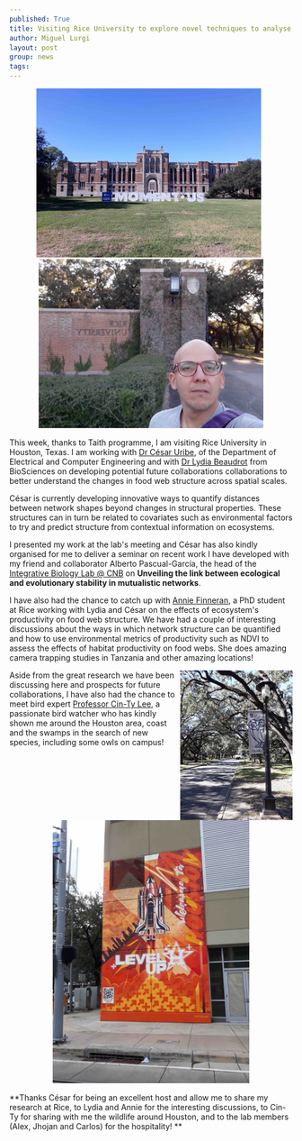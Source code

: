 ```yaml
---
published: True
title: Visiting Rice University to explore novel techniques to analyse food webs across scales
author: Miguel Lurgi
layout: post
group: news
tags: 
---
```


<p style="text-align:center;"><img src="/static/img/news/2024_Rice-2.jpg" alt="Rice" class="img-fluid" width="400"> &nbsp; <img src="/static/img/news/2024_Rice-4.jpg" alt="Rice" class="img-fluid" width="400"> </p>

This week, thanks to Taith programme, I am visiting Rice University in Houston, Texas. I am working with [Dr César Uribe](https://cauribe.rice.edu/), of the Department of Electrical and Computer Engineering and with [Dr Lydia Beaudrot](https://lydiabeaudrot.weebly.com/) from BioSciences on developing potential future collaborations collaborations to better understand the changes in food web structure across spatial scales.

César is currently developing innovative ways to quantify distances between network shapes beyond changes in structural properties. These structures can in turn be related to covariates such as environmental factors to try and predict structure from contextual information on ecosystems.

I presented my work at the lab's meeting and César has also kindly organised for me to deliver a seminar on recent work I have developed with my friend and collaborator Alberto Pascual-García, the head of the [Integrative Biology Lab @ CNB](https://apascualgarcia.github.io/) on **Unveiling the link between ecological and evolutionary stability in mutualistic networks**.

I have also had the chance to catch up with [Annie Finneran](https://anniefinneran.weebly.com/), a PhD student at Rice working with Lydia and César on the effects of ecosystem's productivity on food web structure. We have had a couple of interesting discussions about the ways in which network structure can be quantified and how to use environmental metrics of productivity such as NDVI to assess the effects of habitat productivity on food webs. She does amazing camera trapping studies in Tanzania and other amazing locations!

<img style="float: right;" src="/static/img/news/2024_Rice-1.jpg" alt="Rice" class="img-fluid" width="200">

Aside from the great research we have been discussing here and prospects for future collaborations, I have also had the chance to meet bird expert [Professor Cin-Ty Lee](https://profiles.rice.edu/faculty/cin-ty-lee), a passionate bird watcher who has kindly shown me around the Houston area, coast and the swamps in the search of new species, including some owls on campus!


<p style="text-align:center;"><img src="/static/img/news/2024_Rice-3.jpg" alt="Houston" class="img-fluid" width="350"> </p>

**Thanks César for being an excellent host and allow me to share my research at Rice, to Lydia and Annie for the interesting discussions, to Cin-Ty for sharing with me the wildlife around Houston, and to the lab members (Alex, Jhojan and Carlos) for the hospitality! ** 
